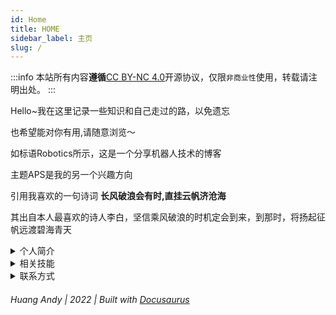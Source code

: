 ```yaml
---
id: Home
title: HOME
sidebar_label: 主页
slug: /
---
```


:::info
本站所有内容**遵循**[CC BY-NC 4.0](https://creativecommons.org/licenses/by/4.0/deed.zh)开源协议，仅限`非商业性`使用，转载请注明出处。
:::

Hello~我在这里记录一些知识和自己走过的路，以免遗忘

也希望能对你有用,请随意浏览～

如标语Robotics所示，这是一个分享机器人技术的博客

主题APS是我的另一个兴趣方向

引用我喜欢的一句诗词 **长风破浪会有时,直挂云帆济沧海**

其出自本人最喜欢的诗人李白，坚信乘风破浪的时机定会到来，到那时，将扬起征帆远渡碧海青天

<details>
  <summary>个人简介</summary>
  <div>
    <div>
        -机器人发烧友，智能机器人迷恋分子<br/>
        -想致力于智能驾驶，推动我国弯道超车<br/>
        -嵌入式软件工程师，熟悉各种语言编程<br/>
        -debug工程师，最擅长调试，找bug，修bug<br/>
        -喜欢和朋友们呆在一起，1+1>2<br/>
    </div>
  </div>
</details>

<details>
  <summary>相关技能</summary>
  <div>
    <div>
        -熟悉嵌入式MCU开发，多种MCU开发经历（STM32、CH32、ESP32、adurino）；掌握嵌入式MPU应用开发，有（IMX6UU、树莓派）等平台的应用开发经验；熟悉外围端口以及驱动的编写（ADC、FLASH、EEPROM、Timer、PWM、GPIO、CAN、UART、I2C、SPI等）；熟悉rt-thread、freertos、linux等嵌入式操作系统，熟悉多进程多线程编程；了解与掌握多种通信协议（CAN、CANOPEN、MODBUS、TCP/IP、USB）；了解跨平台GUI库QT的开发，具有linux下C++/PYTHON语言QT应用开发经验<br/>
        - 熟悉ROS下机器人应用开发，熟悉相关关键理论和技术（定位、路径规划、路径跟踪、卡尔曼滤波、PID控制等）；熟悉机器人的运动学和动力学建模及仿真分析；掌握多种ROS开发工具（rqt、rviz、gazobo、moveit等）；能够完成ROS下多种传感器、执行器的驱动编写、数据采集和处理；熟悉linux程序架构设计，熟悉C、C++、Python开发语言；有ROS功能包（Navigation、 Slam等）调试经验<br/>
        -有物联网开发经验，开发过小程序，熟悉mqtt，使用过esp8266与云服务平台搭建物联网平台，搭建了mqtt服务器并部署了ssl证书<br/>
        - 掌握多种建模工具，能够使用建模软件（sw、fusion360）对机器人结构进行设计改进。<br/>
    </div>
  </div>
</details>


<details>
  <summary>联系方式</summary>
  <div>
    <div>
        3065774543@qq.com<br/>
    </div>
  </div>
</details>

###### Huang Andy | 2022 | Built with [Docusaurus](https://www.docusaurus.cn/docs)